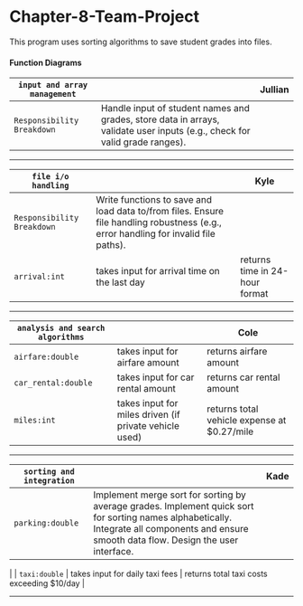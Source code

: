 # Chapter-8-Team-Project
This program uses sorting algorithms to save student grades into files.

#### Function Diagrams

| `input and array management`    |               |  Jullian       |
| ------------------ | ------------- | ------------ |
| `Responsibility Breakdown`         | Handle input of student names and grades, store data in arrays, validate user inputs (e.g., check for valid grade ranges). |
***
| `file i/o handling`   |               |  Kyle      |
| ------------------ | ------------- | ------------ |
| `Responsibility Breakdown`   | Write functions to save and load data to/from files. Ensure file handling robustness (e.g., error handling for invalid file paths). |
| `arrival:int`     | takes input for arrival time on the last day  | returns time in 24-hour format |
***
| `analysis and search algorithms`     |               |  Cole    |
| ------------------ | ------------- | ------------ |
| `airfare:double`    | takes input for airfare amount  | returns airfare amount |
| `car_rental:double` | takes input for car rental amount | returns car rental amount |
| `miles:int`        | takes input for miles driven (if private vehicle used) | returns total vehicle expense at $0.27/mile |
***
| `sorting and integration`         |               |  Kade       |
| ------------------ | ------------- | ------------ |
| `parking:double`    | Implement merge sort for sorting by average grades. Implement quick sort for sorting names alphabetically. Integrate all components and ensure smooth data flow. Design the user interface.
 |
| `taxi:double`       | takes input for daily taxi fees | returns total taxi costs exceeding $10/day |
***
